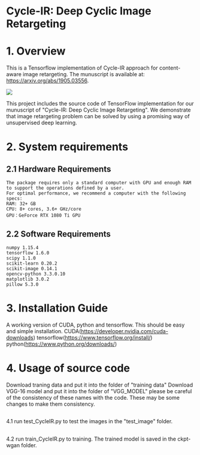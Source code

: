 # Cycle-IR: Deep Cyclic Image Retargeting
# 1. Overview

This is a Tensorflow implementation of Cycle-IR approach for content-aware image retargeting. The munuscript is available at: https://arxiv.org/abs/1905.03556.

![](https://github.com/mintanwei/Cycle-IR/blob/master/AdjustmentOfAspectRatio.png)

This project includes the source code of TensorFlow implementation for our munuscript of "Cycle-IR: Deep Cyclic Image Retargeting". We demonstrate that image retargeting problem can be solved by using a promising way of unsupervised deep learning.

# 2. System requirements
  
  ## 2.1 Hardware Requirements
	The package requires only a standard computer with GPU and enough RAM to support the operations defined by a user. 
    For optimal performance, we recommend a computer with the following specs:
    RAM: 32+ GB
    CPU: 8+ cores, 3.6+ GHz/core
    GPU：GeForce RTX 1080 Ti GPU
  
  ## 2.2 Software Requirements
    numpy 1.15.4
    tensorflow 1.6.0
    scipy 1.1.0
    scikit-learn 0.20.2
    scikit-image 0.14.1
    opencv-python 3.3.0.10
    matplotlib 3.0.2
    pillow 5.3.0
	 
# 3. Installation Guide
  A working version of CUDA, python and tensorflow. This should be easy and simple installation. 
  CUDA(https://developer.nvidia.com/cuda-downloads)
  tensorflow(https://www.tensorflow.org/install/) 
  python(https://www.python.org/downloads/)
  
# 4. Usage of source code
  Download traning data and put it into the folder of "training data"
  Download VGG-16 model and put it into the folder of "VGG_MODEL"
  please be careful of the consistency of these names with the code. These may be some changes to make them consistency.

  ## 
  4.1 run test_CycleIR.py to test the images in the "test_image" folder. 
  
  ## 
  4.2 run train_CycleIR.py to training. The trained model is saved in the ckpt-wgan folder.
